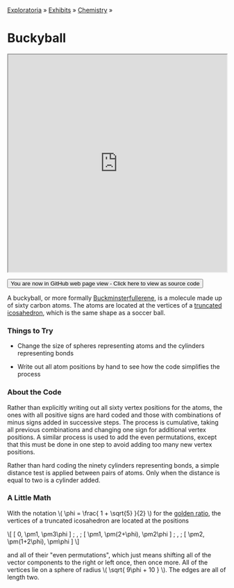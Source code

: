 [Exploratoria]( http://exploratoria.github.io ) &raquo; [Exhibits]( http://exploratoria.github.io/exhibits/ ) &raquo;
[Chemistry]( http://exploratoria.github.io/exhibits/chemistry/ ) &raquo;

# Buckyball

<iframe src=https://exploratoria.github.io/lib/code-edit-view/code-edit-view.html#https://exploratoria.github.io/exhibits/chemistry/buckyball/buckyball.html width=100% height=500px></iframe>

<span style="display: none">_View as a web page to see the content of this iframe_</span>

<span style="display: none"> [You are now in GitHub source code view - Click here to view as a web page]( http://exploratoria.github.io/exhibits/chemistry/buckyball/index.html 'View file as a web page' ) </span>
<input type=button value="You are now in GitHub web page view - Click here to view as source code" onclick="window.location.href='https://github.com/exploratoria/exploratoria.github.io/tree/master/exhibits/chemistry/buckyball/'" />

A buckyball, or more formally [Buckminsterfullerene](https://en.wikipedia.org/wiki/Buckminsterfullerene), is a molecule made up of sixty carbon atoms. The atoms are located at the vertices of a [truncated icosahedron](https://en.wikipedia.org/wiki/Truncated_icosahedron), which is the same shape as a soccer ball.

### Things to Try

* Change the size of spheres representing atoms and the cylinders representing bonds

* Write out all atom positions by hand to see how the code simplifies the process
 
### About the Code

Rather than explicitly writing out all sixty vertex positions for the atoms, the ones with all positive signs are hard coded and those with combinations of minus signs added in successive steps. The process is cumulative, taking all previous combinations and changing one sign for additional vertex positions. A similar process is used to add the even permutations, except that this must be done in one step to avoid adding too many new vertex positions.

Rather than hard coding the ninety cylinders representing bonds, a simple distance test is applied between pairs of atoms. Only when the distance is equal to two is a cylinder added.

### A Little Math

With the notation \\( \phi = \frac{ 1 + \sqrt{5} }{2} \\) for the [golden ratio](https://en.wikipedia.org/wiki/Golden_ratio), the vertices of a truncated icosahedron are located at the positions

\\[ [ 0, \pm1, \pm3\phi ] \; , \; [ \pm1, \pm(2+\phi), \pm2\phi ] \; , \; [ \pm2, \pm(1+2\phi), \pm\phi ] \\]

and all of their "even permutations", which just means shifting all of the vector components to the right or left once, then once more. All of the vertices lie on a sphere of radius \\( \sqrt{ 9\phi + 10 } \\). The edges are all of length two.
